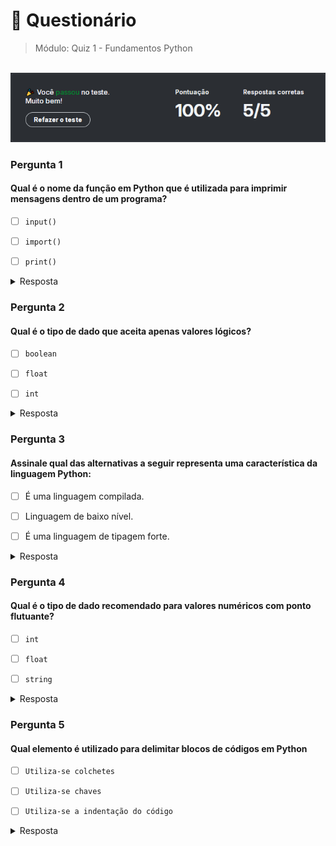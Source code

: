 # 📌 Questionário

> Módulo: Quiz 1 - Fundamentos Python

<br>
<img src="./img/acertos.PNG">

### Pergunta 1

#### Qual é o nome da função em Python que é utilizada para imprimir mensagens dentro de um programa?

- [ ] `input()`

- [ ] `import()`

- [ ] `print()`

<details>
    <summary>Resposta</summary>

    `print()` é a função em Python que é utilizada para imprimir mensagens dentro de um programa. As demais alternativas estão erradas: `input()` é utilizada para receber entradas do usuário, e `import()` é utilizada para importar módulos em Python.

</details>

### Pergunta 2

#### Qual é o tipo de dado que aceita apenas valores lógicos?

- [ ] `boolean`

- [ ] `float`

- [ ] `int`

<details>
    <summary>Resposta</summary>

    O tipo de dado que aceita apenas valores lógicos é o `boolean`. As demais alternativas estão erradas: `float` é utilizado para representar números decimais, e `int` é utilizado para representar números inteiros.

</details>

### Pergunta 3

#### Assinale qual das alternativas a seguir representa uma característica da linguagem Python:

- [ ] É uma linguagem compilada.

- [ ] Linguagem de baixo nível.

- [ ] É uma linguagem de tipagem forte.

<details>
    <summary>Resposta</summary>

    Uma característica da linguagem Python é que ela é uma linguagem de tipagem forte. As demais alternativas estão erradas: Python é uma linguagem interpretada, e é uma linguagem de alto nível.

</details>

### Pergunta 4

#### Qual é o tipo de dado recomendado para valores numéricos com ponto flutuante?

- [ ] `int`

- [ ] `float`

- [ ] `string`

<details>
    <summary>Resposta</summary>

    O tipo de dado recomendado para valores numéricos com ponto flutuante é o `float`. As demais alternativas estão erradas: `int` é utilizado para representar números inteiros, e `string` é utilizado para representar texto.

</details>

### Pergunta 5

#### Qual elemento é utilizado para delimitar blocos de códigos em Python

- [ ] `Utiliza-se colchetes`

- [ ] `Utiliza-se chaves`

- [ ] `Utiliza-se a indentação do código`

<details>
    <summary>Resposta</summary>

    Em Python, os blocos de códigos são delimitados pela indentação do código. As demais alternativas estão erradas: colchetes e chaves são utilizados em outras linguagens de programação como por exemplo Java, JavaScript etc...

</details>
